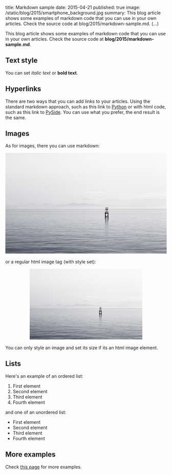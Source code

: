 title: Markdown sample
date: 2015-04-21
published: true
image: /static/blog/2015/smartphone_background.jpg
summary: This blog article shows some examples of markdown code that you can use in your own articles. Check the source code at blog/2015/markdown-sample.md. (...)



This blog article shows some examples of markdown code that you can use in your own articles. Check the source code at **blog/2015/markdown-sample.md**.


## Text style

You can set *italic text* or **bold text**.


## Hyperlinks

There are two ways that you can add links to your articles. Using the standard markdown approach, such as this link to [Python](https://www.python.org/) or with html code, such as this link to <a href="https://qt-project.org/wiki/PySide">PySide</a>. You can use what you prefer, the end result is the same.


## Images

As for images, there you can use markdown:

![Alt text](/static/blog/2015/lake.jpg)

or a regular html image tag (with style set):

<img style="width: 70%; margin: 0 15%;" src="/static/blog/2015/lake.jpg" />

You can only style an image and set its size if its an html image element.


## Lists

Here's an example of an ordered list:

1. First element
2. Second element
3. Third element
4. Fourth element

and one of an unordered list:

* First element
* Second element
* Third element
* Fourth element


## More examples

Check [this page](http://daringfireball.net/projects/markdown/) for more examples.

